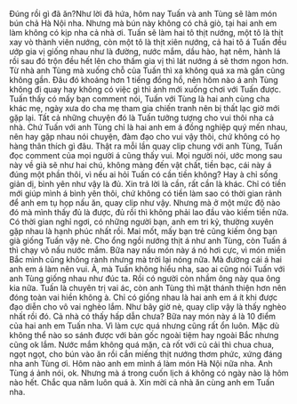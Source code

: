 Đúng rồi gì đã ăn?Như lời đã hứa, hôm nay Tuấn và anh Tùng sẽ làm món bún chả Hà Nội nha. Nhưng mà bún này không có chả giò, tại hai anh em làm không có kịp nha cả nhà ơi. Tuấn sẽ làm hai tô thịt nướng, một tô là thịt xay vò thành viên nướng, còn một tô là thịt xiên nướng, cả hai tô á Tuấn đều ướp gia vị giống nhau như là đường, nước mắm, dầu hào, hạt nêm, hành lá rồi sau đó trộn đều hết lên cho thấm gia vị thì lát nướng á sẽ thơm ngon hơn. Từ nhà anh Tùng mà xuống chỗ của Tuấn thì xa không quá xa mà gần cũng không gần. Đâu đó khoảng hơn 1 tiếng đồng hồ, nên hôm nào á anh Tùng không đi quay hay không có việc gì thì ảnh mới xuống chơi với Tuấn được. Tuấn thấy có mấy bạn comment nói, Tuấn với Tùng là hai anh cùng cha khác mẹ, ngày xưa do cha mẹ tham gia chiến tranh nên bị thất lạc giờ mới gặp lại. Tất cả những chuyện đó là Tuấn tưởng tượng cho vui thôi nha cả nhà. Chứ Tuấn với anh Tùng chỉ là hai anh em á đồng nghiệp quý mến nhau, nên hay gặp nhau nói chuyện, đàm đạo cho vui vậy thôi, chứ không có họ hàng thân thích gì đâu. Thật ra mỗi lần quay clip chung với anh Tùng, Tuấn đọc comment của mọi người á cũng thấy vui. Mọi người nói, ước mong sau này về già sẽ như hai chú, không màng đến vật chất, tiền bạc, cái này á đúng một phần thôi, vì nếu ai hỏi Tuấn có cần tiền không? Hay à chỉ sống giản dị, bình yên như vậy là đủ. Xin trả lời là cần, rất cần là khác. Chỉ có tiền mới giúp mình á bình yên thôi, chứ không có tiền làm sao có thời gian rảnh để anh em tụ họp nấu ăn, quay clip như vậy. Nhưng mà ở một mức độ nào đó mà mình thấy đủ là được, đủ rồi thì không phải lao đầu vào kiếm tiền nữa. Có thời gian nghỉ ngơi, có những người bạn, anh em tri kỷ, thường xuyên gặp nhau là hạnh phúc nhất rồi. Mai mốt, mấy bạn trẻ cũng kiếm ông bạn già giống Tuấn vậy nè. Cho ổng ngồi nướng thịt á như anh Tùng, còn Tuấn á thì chạy vô nấu nước mắm. Bữa nay nấu món này á nó hơi cực, vì món miền Bắc mình cũng không rành nhưng mà trời lại nóng nữa. Mà đường cái á hai anh em á làm nên vui. À, mà Tuấn không hiểu nha, sao ai cũng nói Tuấn với anh Tùng giống nhau như đúc ta. Rồi có người còn nhầm ông này qua ông kia nữa. Tuấn là chuyên trị vai ác, còn anh Tùng thì mặt thánh thiện hơn nên đóng toàn vai hiền không à. Chỉ có giống nhau là hai anh em á ít khi được đạo diễn cho vô vai nghèo lắm. Như bây giờ nè, quay clip vậy là thấy nghèo nhất rồi đó. Cả nhà có thấy hấp dẫn chưa? Bữa nay món này á là 10 điểm của hai anh em Tuấn nha. Vì làm cực quá nhưng cũng rất ổn luôn. Mặc dù không thể nào so sánh được với bản gốc ngoài tiệm hay ngoài Bắc nhưng cũng ok lắm. Nước mắm không quá mặn, cà rốt với củ cải thì chua chua, ngọt ngọt, cho bún vào ăn rồi cắn miếng thịt nướng thơm phức, xứng đáng nha anh Tùng ơi. Hôm nào anh em mình á làm món Hà Nội nữa nha. Anh Tùng á ảnh nói, ok. Nhưng mà á trong cuốn lịch á không có ngày nào là hôm nào hết. Chắc qua năm luôn quá à. Xin mời cả nhà ăn cùng anh em Tuấn nha.